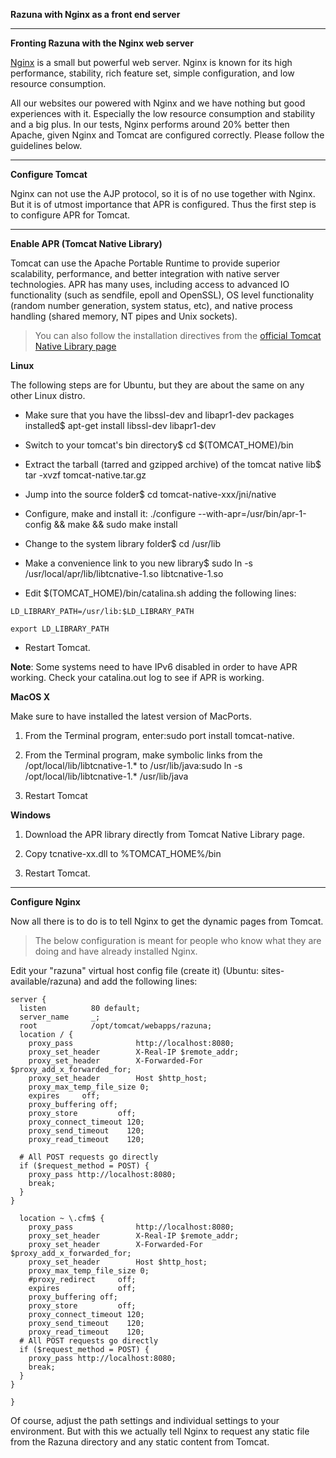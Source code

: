 **Razuna with Nginx as a front end server**

___

**Fronting Razuna with the Nginx web server**

[Nginx](http://wiki.nginx.org/) is a small but powerful web server. Nginx is known for its high performance, stability, rich feature set, simple configuration, and low resource consumption.

All our websites our powered with Nginx and we have nothing but good experiences with it. Especially the low resource consumption and stability and a big plus. In our tests, Nginx performs around 20% better then Apache, given Nginx and Tomcat are configured correctly. Please follow the guidelines below.

___
**Configure Tomcat**

Nginx can not use the AJP protocol, so it is of no use together with Nginx. But it is of utmost importance that APR is configured. Thus the first step is to configure APR for Tomcat.

___

**Enable APR (Tomcat Native Library)**

Tomcat can use the Apache Portable Runtime to provide superior scalability, performance, and better integration with native server technologies. APR has many uses, including access to advanced IO functionality (such as sendfile, epoll and OpenSSL), OS level functionality (random number generation, system status, etc), and native process handling (shared memory, NT pipes and Unix sockets).

> You can also follow the installation directives from the [official Tomcat Native Library page](http://tomcat.apache.org/native-doc/)

**Linux**

The following steps are for Ubuntu, but they are about the same on any other Linux distro.

* Make sure that you have the libssl-dev and libapr1-dev packages installed$ apt-get install libssl-dev libapr1-dev

* Switch to your tomcat's bin directory$ cd $(TOMCAT_HOME)/bin

* Extract the tarball (tarred and gzipped archive) of the tomcat native lib$ tar -xvzf tomcat-native.tar.gz

* Jump into the source folder$ cd tomcat-native-xxx/jni/native

* Configure, make and install it: ./configure --with-apr=/usr/bin/apr-1-config && make && sudo make install

* Change to the system library folder$ cd /usr/lib

* Make a convenience link to you new library$ sudo ln -s /usr/local/apr/lib/libtcnative-1.so libtcnative-1.so

* Edit $(TOMCAT_HOME)/bin/catalina.sh adding the following lines:
  
```
LD_LIBRARY_PATH=/usr/lib:$LD_LIBRARY_PATH

export LD_LIBRARY_PATH
```

* Restart Tomcat.

**Note**: Some systems need to have IPv6 disabled in order to have APR working. Check your catalina.out log to see if APR is working.

**MacOS X**

Make sure to have installed the latest version of MacPorts.

1. From the Terminal program, enter:sudo port install tomcat-native.

2. From the Terminal program, make symbolic links from the /opt/local/lib/libtcnative-1.* to /usr/lib/java:sudo ln -s /opt/local/lib/libtcnative-1.* /usr/lib/java

3. Restart Tomcat

**Windows**

1. Download the APR library directly from Tomcat Native Library page.

2. Copy tcnative-xx.dll to %TOMCAT_HOME%/bin

3. Restart Tomcat.

___
**Configure Nginx**

Now all there is to do is to tell Nginx to get the dynamic pages from Tomcat.

> The below configuration is meant for people who know what they are doing and have already installed Nginx.

Edit your "razuna" virtual host config file (create it) (Ubuntu: sites-available/razuna) and add the following lines:

```
server {
  listen          80 default;
  server_name     _;
  root            /opt/tomcat/webapps/razuna;
  location / {
    proxy_pass              http://localhost:8080;
    proxy_set_header        X-Real-IP $remote_addr;
    proxy_set_header        X-Forwarded-For $proxy_add_x_forwarded_for;
    proxy_set_header        Host $http_host;
    proxy_max_temp_file_size 0;
    expires     off;
    proxy_buffering off;
    proxy_store         off;
    proxy_connect_timeout 120;
    proxy_send_timeout    120;
    proxy_read_timeout    120;
 
  # All POST requests go directly
  if ($request_method = POST) {
    proxy_pass http://localhost:8080;
    break;
  }
}
 
  location ~ \.cfm$ {
    proxy_pass              http://localhost:8080;
    proxy_set_header        X-Real-IP $remote_addr;
    proxy_set_header        X-Forwarded-For $proxy_add_x_forwarded_for;
    proxy_set_header        Host $http_host;
    proxy_max_temp_file_size 0;
    #proxy_redirect     off;
    expires             off;
    proxy_buffering off;
    proxy_store         off;
    proxy_connect_timeout 120;
    proxy_send_timeout    120;
    proxy_read_timeout    120;
  # All POST requests go directly
  if ($request_method = POST) {
    proxy_pass http://localhost:8080;
    break;
  }
}
 
}
```

Of course, adjust the path settings and individual settings to your environment. But with this we actually tell Nginx to request any static file from the Razuna directory and any static content from Tomcat.